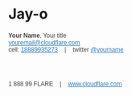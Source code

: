 # Jay-o

<html>

<body>

<p style="font-family: Helvetica; font-size: 12px; color:#404040;">
<b>Your Name</b>, Your title
<br />
<a href="mailto:youremail@cloudflare.com" style="color: #2f7bbf;">youremail@cloudflare.com</a>
<br />cell:
<a href="tel:18889935273" style="color: #2f7bbf;">18889935273</a>
&nbsp;&nbsp;&nbsp;|&nbsp;&nbsp;&nbsp;
twitter <a href="www.twitter.com/yourname" style="color: #2f7bbf;">@yourname</a>
</p>

<a href="https://www.cloudflare.com/" target="_blank">
<div style="background-image: url('https://www.cloudflare.com/img/signature-cloud.png'); background-size: 200px 30px; width: 200px; height: 30px; margin-right: 20px;"></div></a>

<p style="font-family: Helvetica; font-size: 12px; color:#404040;">1 888 99 FLARE
&nbsp;&nbsp;&nbsp;|&nbsp;&nbsp;&nbsp;
<a href="https://www.cloudflare.com" style="color: #2f7bbf;">www.cloudflare.com</a>
</p>
</body>
</html>
